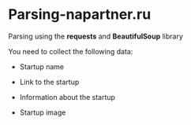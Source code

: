# Parsing-napartner.ru
Parsing using the <b>requests</b> and <b>BeautifulSoup</b> library

You need to collect the following data:
  <ul><li>Startup name</li></ul>
  <ul><li>Link to the startup</li></ul>
  <ul><li>Information about the startup</li></ul>
  <ul><li>Startup image</li></ul>
